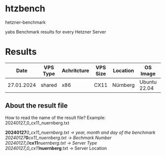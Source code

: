 # htzbench
hetzner-benchmark

yabs Benchmark results for every Hetzner Server

# Results
Date|VPS Type|Achritcture|VPS Size|Location|OS Image|Command|yabs Version|Link
---|---|---|---|---|---|---|---|---
27.01.2024|shared|x86|CX11|Nürnberg|Ubuntu 22.04|"curl -sL yabs.sh | bash"|v2024-01-01||

## About the result file
How to read the name of the result file?
Example: 20240127_0_cx11_nuernberg.txt

**20240127**_0_cx11_nuernberg.txt -> year, month and day of the benchmark  
20240127_**0**_cx11_nuernberg.txt -> Bechmark Number  
20240127_0_**cx11**_nuernberg.txt -> Server Type  
20240127_0_cx11_**nuernberg**.txt -> Server Location  